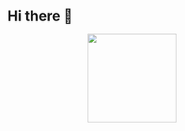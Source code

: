# Hi there 👋

<p align="center">
    <a href="https://github.com/anuraghazra/github-readme-stats">
        <img height="180em" src="https://github-readme-stats-eight-theta.vercel.app/api?username=tylerauerbeck&show_icons=true&theme=vue-dark&include_all_commits=true&count_private=true" />
    </a>
</p>

<!--
**tylerauerbeck/tylerauerbeck** is a ✨ _special_ ✨ repository because its `README.md` (this file) appears on your GitHub profile.

Here are some ideas to get you started:

- 🔭 I’m currently working on ...
- 🌱 I’m currently learning ...
- 👯 I’m looking to collaborate on ...
- 🤔 I’m looking for help with ...
- 💬 Ask me about ...
- 📫 How to reach me: ...
- 😄 Pronouns: ...
- ⚡ Fun fact: ...
-->
